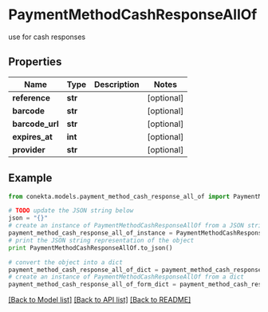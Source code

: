 # PaymentMethodCashResponseAllOf

use for cash responses

## Properties
Name | Type | Description | Notes
------------ | ------------- | ------------- | -------------
**reference** | **str** |  | [optional] 
**barcode** | **str** |  | [optional] 
**barcode_url** | **str** |  | [optional] 
**expires_at** | **int** |  | [optional] 
**provider** | **str** |  | [optional] 

## Example

```python
from conekta.models.payment_method_cash_response_all_of import PaymentMethodCashResponseAllOf

# TODO update the JSON string below
json = "{}"
# create an instance of PaymentMethodCashResponseAllOf from a JSON string
payment_method_cash_response_all_of_instance = PaymentMethodCashResponseAllOf.from_json(json)
# print the JSON string representation of the object
print PaymentMethodCashResponseAllOf.to_json()

# convert the object into a dict
payment_method_cash_response_all_of_dict = payment_method_cash_response_all_of_instance.to_dict()
# create an instance of PaymentMethodCashResponseAllOf from a dict
payment_method_cash_response_all_of_form_dict = payment_method_cash_response_all_of.from_dict(payment_method_cash_response_all_of_dict)
```
[[Back to Model list]](../README.md#documentation-for-models) [[Back to API list]](../README.md#documentation-for-api-endpoints) [[Back to README]](../README.md)


